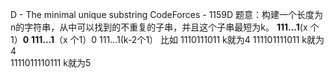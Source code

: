 D - The minimal unique substring CodeForces - 1159D 
题意：构建一个长度为n的字符串，从中可以找到的不重复的子串，并且这个子串最短为k。
**111...1**(x 个1）**0**  **111...1**（x 个1）0 111...1(k-2个1）
比如
 1110111011   k就为4
111101111011 k就为4			
1111011110111  k就为5  